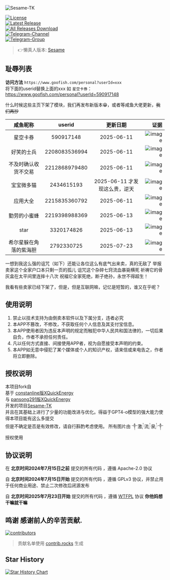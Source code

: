![Sesame-TK](https://socialify.git.ci/Fansirsqi/Sesame-TK/image?custom_description=%E8%8A%9D%E4%BD%A0%E9%BA%BB%E5%92%B8%E9%B1%BC%E7%9A%84%E7%B2%92-TK&description=1&font=Source+Code+Pro&forks=1&issues=1&language=1&owner=1&pulls=1&stargazers=1)

[![License](https://img.shields.io/github/license/Fansirsqi/Sesame-TK?labelColor=fff&label=License&logo=gnuprivacyguard)](https://raw.githubusercontent.com/Fansirsqi/Sesame-TK/refs/heads/main/LICENSE)  
[![Latest Release](https://img.shields.io/github/release/Fansirsqi/Sesame-TK?labelColor=fff&label=Releases&logo=gitlfs)](../../releases)  
[![All Releases Download](https://img.shields.io/github/downloads/Fansirsqi/Sesame-TK/total?labelColor=fff&label=Downloads&logo=codefresh)](../../releases)  
[![Telegram-Channel](https://img.shields.io/badge/Sesame--TK-nul?&logo=Telegram&label=Telegram-Channel&labelColor=fff&link=https%3A%2F%2Ft.me%2FSesame_TK_Channel)](https://t.me/Sesame_TK_Channel)  
[![Telegram-Group](https://img.shields.io/badge/Sesame--TK-nul?&logo=Telegram&label=Telegram-Group&labelColor=fff&link=https%3A%2F%2Ft.me%2Ffansirsqi_xposed_sesame)](https://t.me/fansirsqi_xposed_sesame)

> 👉懒真人版本: [Sesame](https://github.com/LazyImmortal/Sesame)

## 耻辱列表

**访问方法**
`https://www.goofish.com/personal?userId=xxx`  
将下面的userid替换上面的xxx
如 `星空卡券`： https://www.goofish.com/personal?userId=590917148

什么时候这些主页下架了模块，我们再发布新版本😁，或者等咸鱼大佬更新，~~我们再抄~~

|    咸鱼昵称    |    userid     |         更新日期          |                                                                                                        证据 |
| :--------: | :-----------: |:---------------------:| --------------------------------------------------------------------------------------------------------: |
|    星空卡券    |   590917148   |      2025-06-11       | ![image](https://cdn.jsdelivr.net/gh/Fansirsqi/picx-images-hosting@master/20250611/image.4jocuogftd.webp) |
|   好笑的士兵    | 2208083536994 |      2025-06-11       | ![image](https://cdn.jsdelivr.net/gh/Fansirsqi/picx-images-hosting@master/20250611/image.6m45irtzyh.webp) |
| 不及时确认收货不交易 | 2212868979480 |      2025-06-11       | ![image](https://cdn.jsdelivr.net/gh/Fansirsqi/picx-images-hosting@master/20250611/image.7zqomtakoy.webp) |
|   宝宝微多猫    |  2434615193   | 2025-06-11  才发现这么贵，逆天 | ![image](https://cdn.jsdelivr.net/gh/Fansirsqi/picx-images-hosting@master/20250611/image.4cl4zam5vy.webp) |
|    应用大全    | 2215835360792 |      2025-06-11       | ![image](https://cdn.jsdelivr.net/gh/Fansirsqi/picx-images-hosting@master/20250611/image.2324ft3jo1.webp) |
|   勤劳的小蜜蜂   | 2219398988369 |      2025-06-13       |  ![image](https://cdn.jsdelivr.net/gh/Fansirsqi/picx-images-hosting@master/20250613/image.8adiif2fz5.png) |
|    star    |  3320174826   |      2025-06-13       | ![image](https://cdn.jsdelivr.net/gh/Fansirsqi/picx-images-hosting@master/20250613/image.8dx4g4zy20.webp) |
|希尔星躲在角落的紫海胆 |2792330725|      2025-07-23       |![image](https://cdn.jsdelivr.net/gh/Fansirsqi/picx-images-hosting@master/20250723/image.4n80g9my7w.webp)|

一想到我这么强的诅咒（如下）还能让各位这么有底气出来卖，真的无敌了
举报卖家这个全家户口本只剩一页的孤儿
诅咒这个杂碎七窍流血暴毙横死
祈祷它的骨灰盒在太平间里连摔十八次
祝福它全家死绝，断子绝孙，永世不得超生！

我看有些卖家已经下架了，但是，但是互联网嘛，记忆是短暂的，谁又在乎呢？

## 使用说明

1. 禁止以技术支持为由倒卖本软件以及下属分支，违者必究
2. 本APP不篡改，不修改，不获取任何个人信息及其支付宝信息。
3. 本APP使用者因为违反本声明的规定而触犯中华人民共和国法律的，一切后果自负，作者不承担任何责任。
4. 凡以任何方式直接、间接使用APP者，视为自愿接受本声明的约束。
5. 本APP如无意中侵犯了某个媒体或个人的知识产权，请来信或来电告之，作者将立即删除。

## 授权说明

本项目fork自  
基于 [constanline版XQuickEnergy](https://github.com/constanline/XQuickEnergy)  
与 [pansong291版XQuickEnergy](https://github.com/pansong291/XQuickEnergy)  
开发的项目[Sesame-TK](https://github.com/TKaxv-7S/Sesame-TK)  
并且在其基础上进行了少量的功能改进与优化。得益于GPT4-o模型的强大能力使得本项目能有这么多提交  
但是不确定是否是有效修改，请自行斟酌考虑使用。
所有图片由 ༒激༙྇流༙྇泉༙྇༒ 授权使用

## 协议说明

在 **北京时间2024年7月15日之前** 提交的所有代码 ，遵循 Apache-2.0 协议

自 **北京时间2024年7月15日开始** 提交的所有代码 ，遵循 GPLv3 协议，并禁止用于任何商业用途、禁止二次修改后闭源发布

自 **北京时间2025年7月23日开始** 提交的所有代码 ，遵循 [WTFPL](https://www.wtfpl.net/) 协议 **你他妈想干嘛就干嘛**

## 鸣谢 感谢前人的辛苦贡献.

<a href="https://github.com/Fansirsqi/Sesame-TK/graphs/contributors">  
  <img src="https://contrib.rocks/image?repo=Fansirsqi/Sesame-TK"  alt="contributors"/>  
</a>  

> 贡献名单使用 [contrib.rocks](https://contrib.rocks) 生成

## Star History

<a href="https://star-history.com/#Fansirsqi/Sesame-TK&Timeline">  
 <picture>  
   <source media="(prefers-color-scheme: dark)" srcset="https://api.star-history.com/svg?repos=Fansirsqi/Sesame-TK&type=Timeline&theme=dark" />  
   <source media="(prefers-color-scheme: light)" srcset="https://api.star-history.com/svg?repos=Fansirsqi/Sesame-TK&type=Timeline" />  
   <img alt="Star History Chart" src="https://api.star-history.com/svg?repos=Fansirsqi/Sesame-TK&type=Timeline" />  
 </picture>  
</a>
